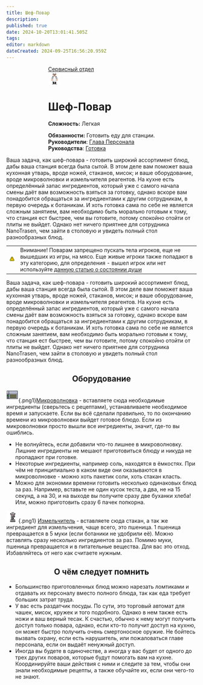 ```yaml
---
title: Шеф-Повар
description: 
published: true
date: 2024-10-20T13:01:41.505Z
tags: 
editor: markdown
dateCreated: 2024-09-25T16:56:20.959Z
---
```




<div style="display: flex; justify-content: center;">
<div class="roles-passport serv">
  <div class="title serv"><a href="/roles/servicedepartment">Сервисный отдел</a></div>
  <div>
    <div><div><img src="/roles/chef.png"></div></div>
  <div><div>
    <h1>Шеф-Повар</h1>
    <p><strong>Сложность:</strong> Легкая</p>
    <strong>Обязанности:</strong> Готовить еду для станции.<br>
    <b>Руководители</b>: <a href="/roles/headofpersonnel">Глава Персонала</a><br>
    <b>Руководства</b>: <a href="/guides/food">Готовка</a>
  </div></div>
  </div>
</div>
</div>


Ваша задача, как шеф-повара - готовить широкий ассортимент блюд, дабы ваша станция всегда была сытой. В этом деле вам поможет ваша кухонная утварь, вроде ножей, стаканов, мисок; и ваше оборудование, вроде микроволновки и измельчителя реагентов. На кухне есть определённый запас ингредиентов, который уже с самого начала смены даёт вам возможность взяться за готовку, однако вскоре вам понадобится обращаться за ингредиентами к другим сотрудникам, в первую очередь к ботаникам. И хоть готовка сама по себе не является сложным занятием, вам необходимо быть морально готовым к тому, что станция ест быстрее, чем вы готовите, потому спокойно отойти от плиты не выйдет. Однако нет ничего приятнее для сотрудника NanoTrasen, чем зайти в столовую и увидеть полный стол разнообразных блюд.

<table style="background-color:transparent; border-width: 5px;">
   <tr>
      <td class="tbl1"><img src="/roles/64px-sign_securearea.png" class="ppng"></td>
      <td>Внимание! Поварам запрещено пускать тела игроков, еще не вышедших из игры, на мясо. Еще живые игроки также попадают в эту категорию, для определения - вышел игрок или нет используйте <a href="/guides/soul">данную статью о состоянии души</a></td>
   </tr>
</table>

Ваша задача, как шеф-повара - готовить широкий ассортимент блюд, дабы ваша станция всегда была сытой. В этом деле вам поможет ваша кухонная утварь, вроде ножей, стаканов, мисок; и ваше оборудование, вроде микроволновки и измельчителя реагентов. На кухне есть определённый запас ингредиентов, который уже с самого начала смены даёт вам возможность взяться за готовку, однако вскоре вам понадобится обращаться за ингредиентами к другим сотрудникам, в первую очередь к ботаникам. И хоть готовка сама по себе не является сложным занятием, вам необходимо быть морально готовым к тому, что станция ест быстрее, чем вы готовите, потому спокойно отойти от плиты не выйдет. Однако нет ничего приятнее для сотрудника NanoTrasen, чем зайти в столовую и увидеть полный стол разнообразных блюд.

## <center>Оборудование
![microvawe.png](/roles/serv/chef/microwave.png){.png1}[Микроволновка](/guides/food) - вставляете сюда необходимые ингредиенты (сверьтесь с рецептами), устанавливаете необходимое время и запускаете. Если вы всё сделали правильно, то по окончанию времени из микроволновки выйдет готовое блюдо. Если из микроволновки просто вышли все ингредиенты, значит, где-то вы ошиблись.
* Не волнуйтесь, если добавили что-то лишнее в микроволновку. Лишние ингредиенты не мешают приготовиться блюду и никуда не пропадают при готовке.
* Некоторые ингредиенты, например соль, находятся в ёмкостях. При чём не принципиально в каком виде они оказываются в микроволновке - можно хоть пакетик соли, хоть стакан класть.
* Можно для экономии времени готовить несколько одинаковых блюд за раз. Например, вставьте не один кусок теста, а два, не на 15 секунд, а на 30, и на выходе вы получите сразу две буханки хлеба! Или, можно приготовить сразу 6 пачек попкорна.

![grinder.png](/roles/serv/chef/grinder.png){.png1} [Измельчитель](/guides/food) - вставляете сюда стакан, а так же ингредиент для измельчения, чаще всего, это пшеница. 1 пшеница превращается в 5 муки (если ботаники не удобрили её). Можно вставлять сразу несколько ингредиентов за раз. Помимо муки, пшеница превращается и в питательные вещества. Для вас это отход. Избавляйтесь от него как считаете нужным.

## <center> О чём следует помнить

* Большинство приготовленных блюд можно нарезать ломтиками и отдавать их персоналу вместо полного блюда, так как еда требует больших затрат труда.
* У вас есть раздатчик посуды. По сути, это торговый автомат для чашек, мисок, кружек и того подобного. Однако в нем также есть ножи и ваш верный тесак. К счастью, обычно к нему могут получить доступ только повара, однако, если кто-то получит доступ на кухню, он может быстро получить очень смертоносное оружие. Не бойтесь вызвать охрану, если есть нарушитель, или пожаловаться главе персонала, если он выдаёт ненужный доступ.
* Иногда вы будете в одиночестве, а иногда у вас будет от одного до трех других поваров, которые будут помогать вам на кухне. Координируйте ваши действия с ними и следите за тем, чтобы они знали необходимые рецепты, а также обучайте их, если они чего-то не знают.

<div class="table"></div>